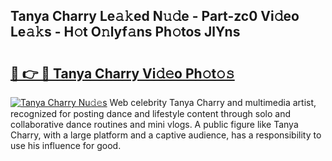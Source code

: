 ## Tanya Charry Le𝚊𝚔ed N𝚞𝚍e - Part-zc0 Vi𝚍eo Le𝚊𝚔s - H𝚘t O𝚗lyf𝚊ns Ph𝚘tos JlYns

# <h2><a href="http://hf5dwp.feru.top/?c=Tanya+Charry">🔗 👉 🔴 Tanya Charry Vi𝚍𝚎o Ph𝚘t𝚘𝚜</a></h2>

[![Tanya Charry Nu𝚍𝚎s](https://i.imgur.com/0TWrTi3.gif)](http://hf5dwp.feru.top/?c=Tanya+Charry)
Web celebrity Tanya Charry and multimedia artist, recognized for posting dance and lifestyle content through solo and collaborative dance routines and mini vlogs. A public figure like Tanya Charry, with a large platform and a captive audience, has a responsibility to use his influence for good. 
